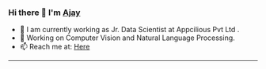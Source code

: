### Hi there 👋 I'm [Ajay](https://www.linkedin.com/in/ajay-vamsi-823011185/)


- 🔭 I am currently working as Jr. Data Scientist at Appcilious Pvt Ltd .
- 🌱 Working on Computer Vision and Natural Language Processing.
- 📫 Reach me at: [Here](https://www.linkedin.com/in/ajay-vamsi-823011185/)
<hr>
